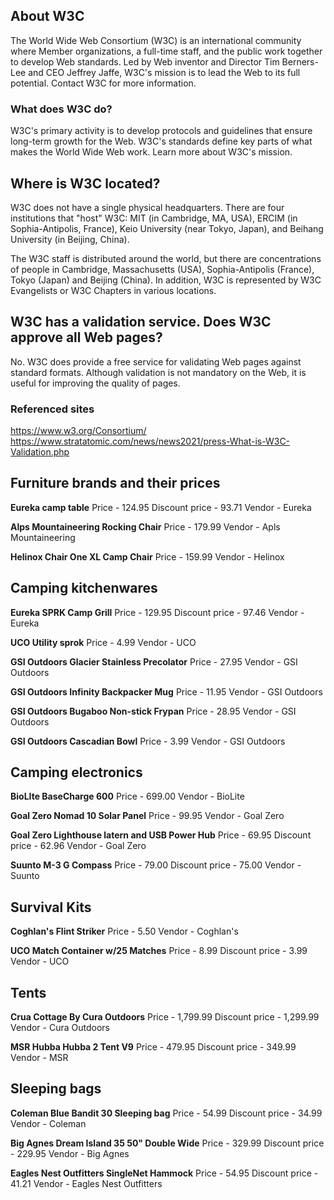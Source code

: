 ## About W3C
The World Wide Web Consortium (W3C) is an international community where Member organizations, a full-time staff, and the public work together to develop Web standards. Led by Web inventor and Director Tim Berners-Lee and CEO Jeffrey Jaffe, W3C's mission is to lead the Web to its full potential. Contact W3C for more information.

### What does W3C do?
W3C's primary activity is to develop protocols and guidelines that ensure long-term growth for the Web. W3C's standards define key parts of what makes the World Wide Web work. Learn more about W3C's mission.

## Where is W3C located?
W3C does not have a single physical headquarters. There are four institutions that "host" W3C: MIT (in Cambridge, MA, USA), ERCIM (in Sophia-Antipolis, France), Keio University (near Tokyo, Japan), and Beihang University (in Beijing, China).

The W3C staff is distributed around the world, but there are concentrations of people in Cambridge, Massachusetts (USA), Sophia-Antipolis (France), Tokyo (Japan) and Beijing (China). In addition, W3C is represented by W3C Evangelists or W3C Chapters in various locations.

## W3C has a validation service. Does W3C approve all Web pages?
No. W3C does provide a free service for validating Web pages against standard formats. Although validation is not mandatory on the Web, it is useful for improving the quality of pages.

### Referenced sites
https://www.w3.org/Consortium/
https://www.stratatomic.com/news/news2021/press-What-is-W3C-Validation.php


## Furniture brands and their prices
**Eureka camp table**
Price - 124.95
Discount price - 93.71
Vendor - Eureka

**Alps Mountaineering Rocking Chair**
Price - 179.99
Vendor - Apls Mountaineering

**Helinox Chair One XL Camp Chair**
Price - 159.99
Vendor - Helinox

## Camping kitchenwares

**Eureka SPRK Camp Grill**
Price - 129.95
Discount price - 97.46
Vendor - Eureka

**UCO Utility sprok**
Price - 4.99
Vendor - UCO

**GSI Outdoors Glacier Stainless Precolator**
Price - 27.95
Vendor - GSI Outdoors

**GSI Outdoors Infinity Backpacker Mug**
Price - 11.95
Vendor - GSI Outdoors

**GSI Outdoors Bugaboo Non-stick Frypan**
Price - 28.95
Vendor - GSI Outdoors

**GSI Outdoors Cascadian Bowl**
Price - 3.99
Vendor - GSI Outdoors

## Camping electronics

**BioLIte BaseCharge 600**
Price - 699.00
Vendor - BioLite

**Goal Zero Nomad 10 Solar Panel**
Price - 99.95
Vendor - Goal Zero

**Goal Zero Lighthouse latern and USB Power Hub**
Price - 69.95 
Discount price - 62.96
Vendor - Goal Zero

**Suunto M-3 G Compass**
Price - 79.00
Discount price - 75.00
Vendor - Suunto



## Survival Kits

**Coghlan's Flint Striker**
Price - 5.50
Vendor - Coghlan's

**UCO Match Container w/25 Matches**
Price - 8.99
Discount price - 3.99
Vendor - UCO


## Tents

**Crua Cottage By Cura Outdoors**
Price - 1,799.99
Discount price - 1,299.99
Vendor - Cura Outdoors


**MSR Hubba Hubba 2 Tent V9**
Price - 479.95
Discount price - 349.99
Vendor - MSR


## Sleeping bags

**Coleman Blue Bandit 30 Sleeping bag**
Price - 54.99
Discount price - 34.99
Vendor - Coleman

**Big Agnes Dream Island 35 50" Double Wide**
Price - 329.99
Discount price - 229.95
Vendor -  Big Agnes

**Eagles Nest Outfitters SingleNet Hammock**
Price - 54.95
Discount price - 41.21
Vendor - Eagles Nest Outfitters

